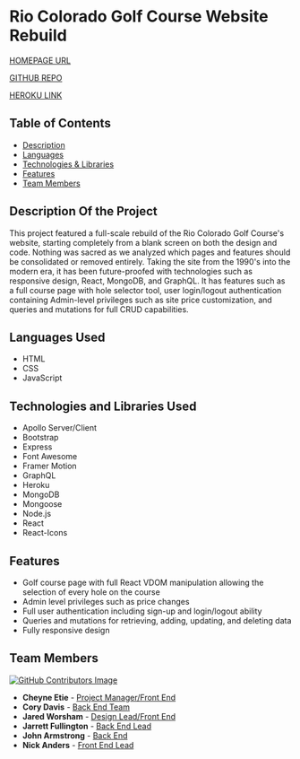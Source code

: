 # Rio Colorado Golf Course Website Rebuild

[HOMEPAGE URL](http://www.riocoloradogolf.com)

[GITHUB REPO](https://github.com/Chewbakkah/UTA-Final-Project/tree/main/rio-colorado-golf)

[HEROKU LINK](https://github.com/Chewbakkah/UTA-Final-Project/tree/main/rio-colorado-golf)

## Table of Contents

- [Description](#description-of-the-project)
- [Languages](#languages-used)
- [Technologies & Libraries](#technologies-and-libraries-used)
- [Features](#features)
- [Team Members](#team-members)

## Description Of the Project

This project featured a full-scale rebuild of the Rio Colorado Golf Course's website, starting completely from a blank screen on both the design and code. Nothing was sacred as we analyzed which pages and features should be consolidated or removed entirely. Taking the site from the 1990's into the modern era, it has been future-proofed with technologies such as responsive design, React, MongoDB, and GraphQL. It has features such as a full course page with hole selector tool, user login/logout authentication containing Admin-level privileges such as site price customization, and queries and mutations for full CRUD capabilities.

## Languages Used

- HTML
- CSS
- JavaScript

## Technologies and Libraries Used

- Apollo Server/Client
- Bootstrap
- Express
- Font Awesome
- Framer Motion
- GraphQL
- Heroku
- MongoDB
- Mongoose
- Node.js
- React
- React-Icons

## Features

- Golf course page with full React VDOM manipulation allowing the selection of every hole on the course
- Admin level privileges such as price changes
- Full user authentication including sign-up and login/logout ability
- Queries and mutations for retrieving, adding, updating, and deleting data
- Fully responsive design

## Team Members

[![GitHub Contributors Image](https://contrib.rocks/image?repo=Chewbakkah/UTA-Final-Project)](https://github.com/Chewbakkah/UTA-Final-Project/graphs/contributors)

- **Cheyne Etie** - [Project Manager/Front End](https://github.com/Chewbakkah)
- **Cory Davis** - [Back End Team](https://github.com/cmd0160)
- **Jared Worsham** - [Design Lead/Front End](https://github.com/jaredtrp)
- **Jarrett Fullington** - [Back End Lead](https://github.com/jarrettcoding)
- **John Armstrong** - [Back End](https://github.com/jackarms)
- **Nick Anders** - [Front End Lead](https://github.com/nickbanders)
